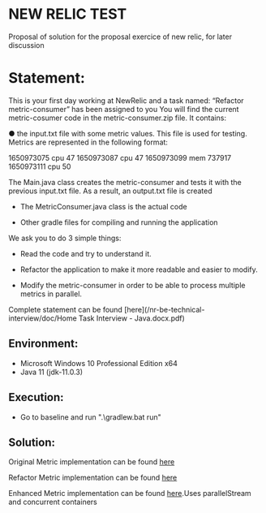 # NEW RELIC TEST

Proposal of solution for the proposal exercice of new relic, for later discussion

# Statement:

This is your first day working at NewRelic and a task named: “Refactor metric-consumer” has been assigned to you
You will find the current metric-cosumer code in the metric-consumer.zip file. It contains:

● the input.txt file with some metric values. This file is used for testing. Metrics are represented in the following format: <timestamp> <metric-name> <value>

1650973075 cpu 47
1650973087 cpu 47
1650973099 mem 737917
1650973111 cpu 50

 The Main.java class creates the metric-consumer and tests it with the previous input.txt file. As a result, an output.txt file is created

- The MetricConsumer.java class is the actual code

- Other gradle files for compiling and running the application

We ask you to do 3 simple things:

- Read the code and try to understand it.

- Refactor the application to make it more readable and easier to modify.

- Modify the metric-consumer in order to be able to process multiple metrics in parallel.

Complete statement can be found [here](/nr-be-technical-interview/doc/Home Task Interview - Java.docx.pdf)

## Environment:

- Microsoft Windows 10 Professional Edition x64
- Java 11 (jdk-11.0.3)


## Execution:

- Go to baseline and run ".\gradlew.bat run"

## Solution:

Original Metric implementation can be found [here](nr-be-technical-interview/src/main/java/com/newrelic/metrics/MetricConsumer.java)

Refactor Metric implementation can be found [here](nr-be-technical-interview/src/main/java/com/newrelic/metrics/refactor/MetricConsumerRefactor.java)

Enhanced Metric implementation can be found [here](nr-be-technical-interview/src/main/java/com/newrelic/metrics/enhanced/MetricConsumerEnhanced.java).Uses parallelStream and concurrent containers